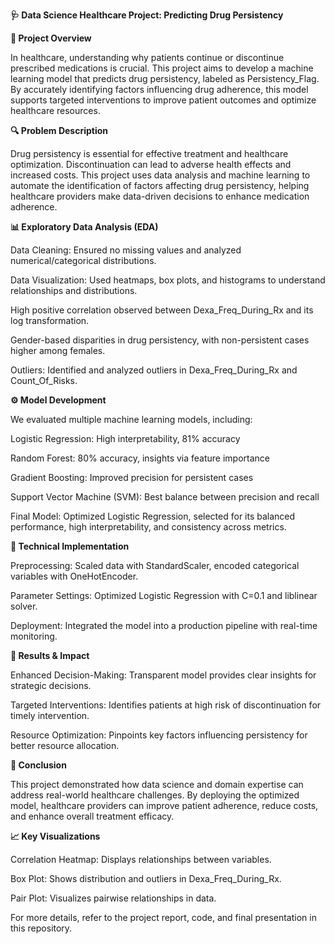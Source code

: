 **🩺 Data Science Healthcare Project: Predicting Drug Persistency**

**📜 Project Overview**

In healthcare, understanding why patients continue or discontinue prescribed medications is crucial. This project aims to develop a machine learning model that predicts drug persistency, labeled as Persistency_Flag. By accurately identifying factors influencing drug adherence, this model supports targeted interventions to improve patient outcomes and optimize healthcare resources.

**🔍 Problem Description**

Drug persistency is essential for effective treatment and healthcare optimization. Discontinuation can lead to adverse health effects and increased costs. This project uses data analysis and machine learning to automate the identification of factors affecting drug persistency, helping healthcare providers make data-driven decisions to enhance medication adherence.

**📊 Exploratory Data Analysis (EDA)**

Data Cleaning: Ensured no missing values and analyzed numerical/categorical distributions.

Data Visualization: Used heatmaps, box plots, and histograms to understand relationships and distributions.

High positive correlation observed between Dexa_Freq_During_Rx and its log transformation.

Gender-based disparities in drug persistency, with non-persistent cases higher among females.

Outliers: Identified and analyzed outliers in Dexa_Freq_During_Rx and Count_Of_Risks.

**⚙️ Model Development**

We evaluated multiple machine learning models, including:

Logistic Regression: High interpretability, 81% accuracy

Random Forest: 80% accuracy, insights via feature importance

Gradient Boosting: Improved precision for persistent cases

Support Vector Machine (SVM): Best balance between precision and recall

Final Model: Optimized Logistic Regression, selected for its balanced performance, high interpretability, and consistency across metrics.

**🚀 Technical Implementation**

Preprocessing: Scaled data with StandardScaler, encoded categorical variables with OneHotEncoder.

Parameter Settings: Optimized Logistic Regression with C=0.1 and liblinear solver.

Deployment: Integrated the model into a production pipeline with real-time monitoring.

**🎯 Results & Impact**

Enhanced Decision-Making: Transparent model provides clear insights for strategic decisions.

Targeted Interventions: Identifies patients at high risk of discontinuation for timely intervention.

Resource Optimization: Pinpoints key factors influencing persistency for better resource allocation.

**📝 Conclusion**

This project demonstrated how data science and domain expertise can address real-world healthcare challenges. By deploying the optimized model, healthcare providers can improve patient adherence, reduce costs, and enhance overall treatment efficacy.

**📈 Key Visualizations**

Correlation Heatmap: Displays relationships between variables.

Box Plot: Shows distribution and outliers in Dexa_Freq_During_Rx.

Pair Plot: Visualizes pairwise relationships in data.

For more details, refer to the project report, code, and final presentation in this repository.
